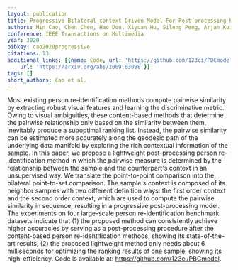 ```yaml
---
layout: publication
title: Progressive Bilateral-context Driven Model For Post-processing Person Re-identification
authors: Min Cao, Chen Chen, Hao Dou, Xiyuan Hu, Silong Peng, Arjan Kuijper
conference: IEEE Transactions on Multimedia
year: 2020
bibkey: cao2020progressive
citations: 13
additional_links: [{name: Code, url: 'https://github.com/123ci/PBCmodel'}, {name: Paper,
    url: 'https://arxiv.org/abs/2009.03098'}]
tags: []
short_authors: Cao et al.
---
```

Most existing person re-identification methods compute pairwise similarity by
extracting robust visual features and learning the discriminative metric. Owing
to visual ambiguities, these content-based methods that determine the pairwise
relationship only based on the similarity between them, inevitably produce a
suboptimal ranking list. Instead, the pairwise similarity can be estimated more
accurately along the geodesic path of the underlying data manifold by exploring
the rich contextual information of the sample. In this paper, we propose a
lightweight post-processing person re-identification method in which the
pairwise measure is determined by the relationship between the sample and the
counterpart's context in an unsupervised way. We translate the point-to-point
comparison into the bilateral point-to-set comparison. The sample's context is
composed of its neighbor samples with two different definition ways: the first
order context and the second order context, which are used to compute the
pairwise similarity in sequence, resulting in a progressive post-processing
model. The experiments on four large-scale person re-identification benchmark
datasets indicate that (1) the proposed method can consistently achieve higher
accuracies by serving as a post-processing procedure after the content-based
person re-identification methods, showing its state-of-the-art results, (2) the
proposed lightweight method only needs about 6 milliseconds for optimizing the
ranking results of one sample, showing its high-efficiency. Code is available
at: https://github.com/123ci/PBCmodel.